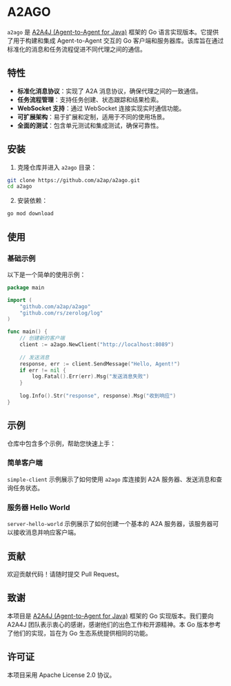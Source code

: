 # A2AGO

`a2ago` 是 [A2A4J (Agent-to-Agent for Java)](https://github.com/a2a4j/a2a4j) 框架的 Go 语言实现版本。它提供了用于构建和集成 Agent-to-Agent 交互的 Go 客户端和服务器库。该库旨在通过标准化的消息和任务流程促进不同代理之间的通信。

## 特性

- **标准化消息协议**：实现了 A2A 消息协议，确保代理之间的一致通信。
- **任务流程管理**：支持任务创建、状态跟踪和结果检索。
- **WebSocket 支持**：通过 WebSocket 连接实现实时通信功能。
- **可扩展架构**：易于扩展和定制，适用于不同的使用场景。
- **全面的测试**：包含单元测试和集成测试，确保可靠性。

## 安装

1. 克隆仓库并进入 `a2ago` 目录：

```bash
git clone https://github.com/a2ap/a2ago.git
cd a2ago
```

2. 安装依赖：

```bash
go mod download
```

## 使用

### 基础示例

以下是一个简单的使用示例：

```go
package main

import (
    "github.com/a2ap/a2ago"
    "github.com/rs/zerolog/log"
)

func main() {
    // 创建新的客户端
    client := a2ago.NewClient("http://localhost:8089")
    
    // 发送消息
    response, err := client.SendMessage("Hello, Agent!")
    if err != nil {
        log.Fatal().Err(err).Msg("发送消息失败")
    }
    
    log.Info().Str("response", response).Msg("收到响应")
}
```

## 示例

仓库中包含多个示例，帮助您快速上手：

### 简单客户端

`simple-client` 示例展示了如何使用 `a2ago` 库连接到 A2A 服务器、发送消息和查询任务状态。

### 服务器 Hello World

`server-hello-world` 示例展示了如何创建一个基本的 A2A 服务器，该服务器可以接收消息并响应客户端。

## 贡献

欢迎贡献代码！请随时提交 Pull Request。

## 致谢

本项目是 [A2A4J (Agent-to-Agent for Java)](https://github.com/a2a4j/a2a4j) 框架的 Go 实现版本。我们要向 A2A4J 团队表示衷心的感谢，感谢他们的出色工作和开源精神。本 Go 版本参考了他们的实现，旨在为 Go 生态系统提供相同的功能。

## 许可证

本项目采用 Apache License 2.0 协议。 